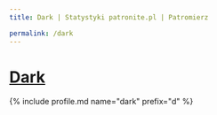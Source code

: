```yaml
---
title: Dark | Statystyki patronite.pl | Patromierz

permalink: /dark
---
```


# [Dark](https://patronite.pl/dark)

{% include profile.md name="dark" prefix="d" %}
